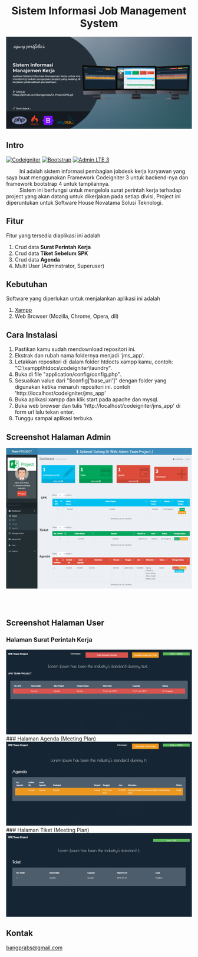 <h1 align="center"> Sistem Informasi Job Management System</h1>

<img src='https://github.com/bangprabs/CI_ProjectJMS/blob/master/img_starter_jmsproject/JMS%20Project.png' />

## Intro

[![Codeigniter](https://img.shields.io/badge/Codeigniter-3.0-red.svg)](https://www.codeigniter.com/)
[![Bootstrap](https://img.shields.io/badge/Bootstrap-4.0-green.svg)](https://getbootstrap.com/docs/4.0/getting-started/introduction/)
[![Admin LTE 3](https://img.shields.io/badge/AdminLTE-3-blue)](https://adminlte.io/themes/v3/)

&emsp; &emsp; Ini adalah sistem informasi pembagian jobdesk kerja karyawan yang saya buat menggunakan Framework Codeigniter 3 untuk backend-nya dan framework bootstrap 4 untuk tampilannya. <br />
&emsp; &emsp; Sistem ini berfungsi untuk mengelola surat perintah kerja terhadap project yang akan datang untuk dikerjakan pada setiap divisi, Project ini diperuntukan untuk Software House Novatama Solusi Teknologi.<br />
	
	
## Fitur
Fitur yang tersedia diaplikasi ini adalah
1. Crud data <b>Surat Perintah Kerja</b>
2. Crud data <b>Tiket Sebelum SPK</b>
3. Crud data <b>Agenda</b>
4. Multi User (Adminstrator, Superuser)

## Kebutuhan
Software yang diperlukan untuk menjalankan aplikasi ini adalah
1. [Xampp](https://www.apachefriends.org/)
2. Web Browser (Mozilla, Chrome, Opera, dll)

## Cara Instalasi
1. Pastikan kamu sudah mendownload repositori ini.
2. Ekstrak dan rubah nama foldernya menjadi 'jms_app'.
3. Letakkan repositori di dalam folder htdocts xampp kamu, contoh: "C:\xampp\htdocs\codeigniter\laundry".
4. Buka di file "application/config/config.php".
5. Sesuaikan value dari "$config['base_url']" dengan folder yang digunakan ketika menaruh repositori ini. contoh 'http://localhost/codeigniter/jms_app'
6. Buka aplikasi xampp dan klik start pada apache dan mysql.
7. Buka web browser dan tulis 'http://localhost/codeigniter/jms_app' di form url lalu tekan enter.
8. Tunggu sampai aplikasi terbuka.


## Screenshot Halaman Admin
<p align='Left' valign='top'>
  <span>
	<img src='https://github.com/bangprabs/CI_ProjectJMS/blob/master/img_starter_jmsproject/dashboard.png' />
  </span>
</p>

<br />
<br />

## Screenshot Halaman User
### Halaman Surat Perintah Kerja 
<img src='https://github.com/bangprabs/CI_ProjectJMS/blob/master/img_starter_jmsproject/user%20area.png'/>
### Halaman Agenda (Meeting Plan)
<img src='https://github.com/bangprabs/CI_ProjectJMS/blob/master/img_starter_jmsproject/agenda.png'/>
### Halaman Tiket (Meeting Plan)
<img src='https://github.com/bangprabs/CI_ProjectJMS/blob/master/img_starter_jmsproject/Tiket.png'/>

## Kontak
bangprabs@gmail.com

